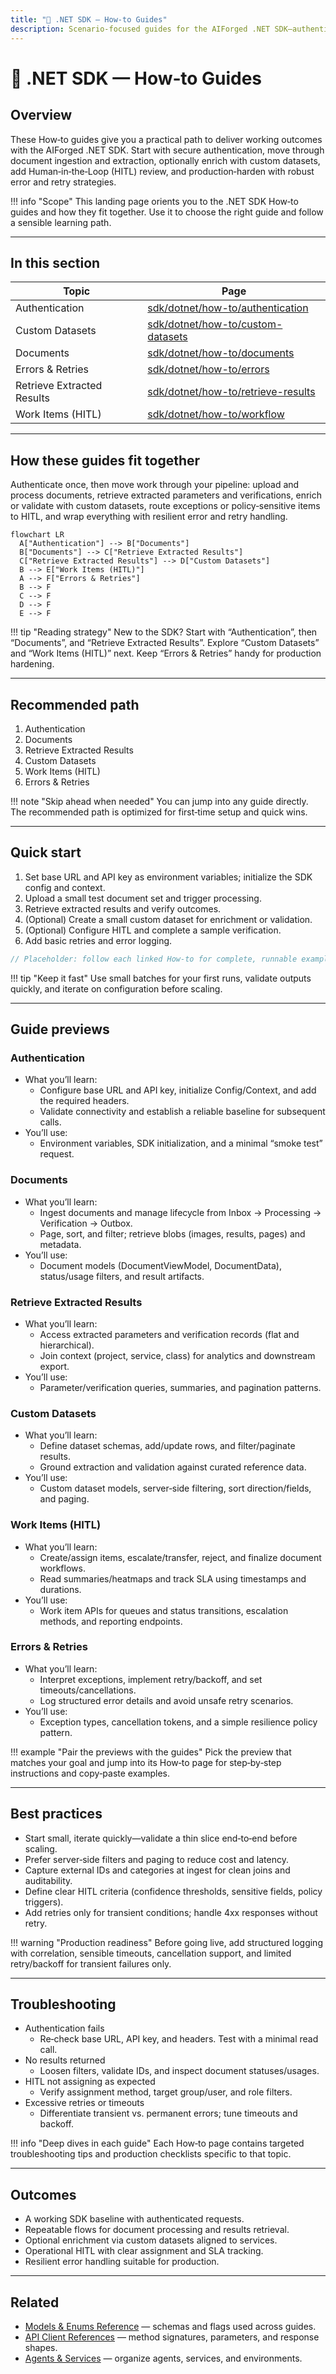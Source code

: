 ```yaml
---
title: "🔧 .NET SDK — How‑to Guides"
description: Scenario‑focused guides for the AIForged .NET SDK—authenticate, work with documents, retrieve results, build custom datasets, run Human‑in‑the‑Loop workflows, and harden with errors/retries.
---
```


# 🔧 .NET SDK — How‑to Guides

## Overview

These How‑to guides give you a practical path to deliver working outcomes with the AIForged .NET SDK. Start with secure authentication, move through document ingestion and extraction, optionally enrich with custom datasets, add Human‑in‑the‑Loop (HITL) review, and production‑harden with robust error and retry strategies.

!!! info "Scope"
    This landing page orients you to the .NET SDK How‑to guides and how they fit together. Use it to choose the right guide and follow a sensible learning path.

---

## In this section

| Topic | Page |
| --- | --- |
| Authentication | [sdk/dotnet/how-to/authentication](sdk/dotnet/how-to/authentication "mention") |
| Custom Datasets | [sdk/dotnet/how-to/custom-datasets](sdk/dotnet/how-to/custom-datasets "mention") |
| Documents | [sdk/dotnet/how-to/documents](sdk/dotnet/how-to/documents "mention") |
| Errors & Retries | [sdk/dotnet/how-to/errors](sdk/dotnet/how-to/errors "mention") |
| Retrieve Extracted Results | [sdk/dotnet/how-to/retrieve-results](sdk/dotnet/how-to/retrieve-results "mention") |
| Work Items (HITL) | [sdk/dotnet/how-to/workflow](sdk/dotnet/how-to/workflow "mention") |

---

## How these guides fit together

Authenticate once, then move work through your pipeline: upload and process documents, retrieve extracted parameters and verifications, enrich or validate with custom datasets, route exceptions or policy‑sensitive items to HITL, and wrap everything with resilient error and retry handling.

```mermaid
flowchart LR
  A["Authentication"] --> B["Documents"]
  B["Documents"] --> C["Retrieve Extracted Results"]
  C["Retrieve Extracted Results"] --> D["Custom Datasets"]
  B --> E["Work Items (HITL)"]
  A --> F["Errors & Retries"]
  B --> F
  C --> F
  D --> F
  E --> F
```

!!! tip "Reading strategy"
    New to the SDK? Start with “Authentication”, then “Documents”, and “Retrieve Extracted Results”. Explore “Custom Datasets” and “Work Items (HITL)” next. Keep “Errors & Retries” handy for production hardening.

---

## Recommended path

1. Authentication
1. Documents
1. Retrieve Extracted Results
1. Custom Datasets
1. Work Items (HITL)
1. Errors & Retries

!!! note "Skip ahead when needed"
    You can jump into any guide directly. The recommended path is optimized for first‑time setup and quick wins.

---

## Quick start

1. Set base URL and API key as environment variables; initialize the SDK config and context.
1. Upload a small test document set and trigger processing.
1. Retrieve extracted results and verify outcomes.
1. (Optional) Create a small custom dataset for enrichment or validation.
1. (Optional) Configure HITL and complete a sample verification.
1. Add basic retries and error logging.

```csharp
// Placeholder: follow each linked How‑to for complete, runnable examples.
```

!!! tip "Keep it fast"
    Use small batches for your first runs, validate outputs quickly, and iterate on configuration before scaling.

---

## Guide previews

### Authentication
- What you’ll learn:
    - Configure base URL and API key, initialize Config/Context, and add the required headers.
    - Validate connectivity and establish a reliable baseline for subsequent calls.
- You’ll use:
    - Environment variables, SDK initialization, and a minimal “smoke test” request.

### Documents
- What you’ll learn:
    - Ingest documents and manage lifecycle from Inbox → Processing → Verification → Outbox.
    - Page, sort, and filter; retrieve blobs (images, results, pages) and metadata.
- You’ll use:
    - Document models (DocumentViewModel, DocumentData), status/usage filters, and result artifacts.

### Retrieve Extracted Results
- What you’ll learn:
    - Access extracted parameters and verification records (flat and hierarchical).
    - Join context (project, service, class) for analytics and downstream export.
- You’ll use:
    - Parameter/verification queries, summaries, and pagination patterns.

### Custom Datasets
- What you’ll learn:
    - Define dataset schemas, add/update rows, and filter/paginate results.
    - Ground extraction and validation against curated reference data.
- You’ll use:
    - Custom dataset models, server‑side filtering, sort direction/fields, and paging.

### Work Items (HITL)
- What you’ll learn:
    - Create/assign items, escalate/transfer, reject, and finalize document workflows.
    - Read summaries/heatmaps and track SLA using timestamps and durations.
- You’ll use:
    - Work item APIs for queues and status transitions, escalation methods, and reporting endpoints.

### Errors & Retries
- What you’ll learn:
    - Interpret exceptions, implement retry/backoff, and set timeouts/cancellations.
    - Log structured error details and avoid unsafe retry scenarios.
- You’ll use:
    - Exception types, cancellation tokens, and a simple resilience policy pattern.

!!! example "Pair the previews with the guides"
    Pick the preview that matches your goal and jump into its How‑to page for step‑by‑step instructions and copy‑paste examples.

---

## Best practices

- Start small, iterate quickly—validate a thin slice end‑to‑end before scaling.
- Prefer server‑side filters and paging to reduce cost and latency.
- Capture external IDs and categories at ingest for clean joins and auditability.
- Define clear HITL criteria (confidence thresholds, sensitive fields, policy triggers).
- Add retries only for transient conditions; handle 4xx responses without retry.

!!! warning "Production readiness"
    Before going live, add structured logging with correlation, sensible timeouts, cancellation support, and limited retry/backoff for transient failures only.

---

## Troubleshooting

- Authentication fails
    - Re‑check base URL, API key, and headers. Test with a minimal read call.
- No results returned
    - Loosen filters, validate IDs, and inspect document statuses/usages.
- HITL not assigning as expected
    - Verify assignment method, target group/user, and role filters.
- Excessive retries or timeouts
    - Differentiate transient vs. permanent errors; tune timeouts and backoff.

!!! info "Deep dives in each guide"
    Each How‑to page contains targeted troubleshooting tips and production checklists specific to that topic.

---

## Outcomes

- A working SDK baseline with authenticated requests.
- Repeatable flows for document processing and results retrieval.
- Optional enrichment via custom datasets aligned to services.
- Operational HITL with clear assignment and SLA tracking.
- Resilient error handling suitable for production.

---

## Related

- [Models & Enums Reference](sdk/dotNET/models-and-enums.md) — schemas and flags used across guides.
- [API Client References](sdk/dotNET/client-reference/index.md) — method signatures, parameters, and response shapes.
- [Agents & Services](agents/index.md) — organize agents, services, and environments.
